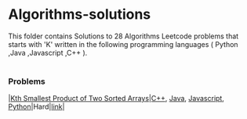 # Algorithms-solutions
This folder contains Solutions to 28 Algorithms Leetcode problems that starts with 'K' written in the following programming languages ( Python ,Java ,Javascript ,C++ ).<br><br>
### Problems ###
|[Kth Smallest Product of Two Sorted Arrays](https://github.com/AnasImloul/Leetcode-solutions/tree/main/algorithms/K/Kth%20Smallest%20Product%20of%20Two%20Sorted%20Arrays/)|[C++](https://github.com/AnasImloul/Leetcode-solutions/tree/main/algorithms/K/Kth%20Smallest%20Product%20of%20Two%20Sorted%20Arrays/Kth%20Smallest%20Product%20of%20Two%20Sorted%20Arrays.cpp), [Java](https://github.com/AnasImloul/Leetcode-solutions/tree/main/algorithms/K/Kth%20Smallest%20Product%20of%20Two%20Sorted%20Arrays/Kth%20Smallest%20Product%20of%20Two%20Sorted%20Arrays.java), [Javascript](https://github.com/AnasImloul/Leetcode-solutions/tree/main/algorithms/K/Kth%20Smallest%20Product%20of%20Two%20Sorted%20Arrays/Kth%20Smallest%20Product%20of%20Two%20Sorted%20Arrays.js), [Python](https://github.com/AnasImloul/Leetcode-solutions/tree/main/algorithms/K/Kth%20Smallest%20Product%20of%20Two%20Sorted%20Arrays/Kth%20Smallest%20Product%20of%20Two%20Sorted%20Arrays.py)|Hard|[link](https://leetcode.com/problems/kth-smallest-product-of-two-sorted-arrays)|